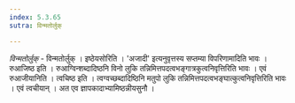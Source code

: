 ```yaml
---
index: 5.3.65
sutra: विन्मतोर्लुक्

---
```

_विन्मतोर्लुक्_ - विन्मतोर्लुक् । इष्ठेयसोरिति । 'अजादी' इत्यनुवृत्तस्य सप्तम्या विपरिणामादिति भावः । रुआजिष्ठ इति । रुआग्विन्शब्दादिष्ठनि विनो लुकि तन्निमित्तपदत्वभङ्गात्रकुत्वनिवृत्तिरिति भावः । एवं रुआजीयानिति । त्वचिष्ठ इति । त्वग्वच्छब्दादिष्ठिनि मतुपो लुकि तन्निमित्तपदत्वभङ्घात्कुत्वनिवृत्तिरिति भावः । एवं त्वचीयान् । अत एव ज्ञापकादाभ्यामिष्ठन्नीयसुनौ । 